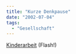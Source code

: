 ```yaml
---
title: "Kurze Denkpause"
date: "2002-07-04"
tags:
  - "Gesellschaft"
---
```


[Kinderarbeit](http://www.ilo.org/public/english/standards/decl/intro/ilo_movie/) (Flash!)
